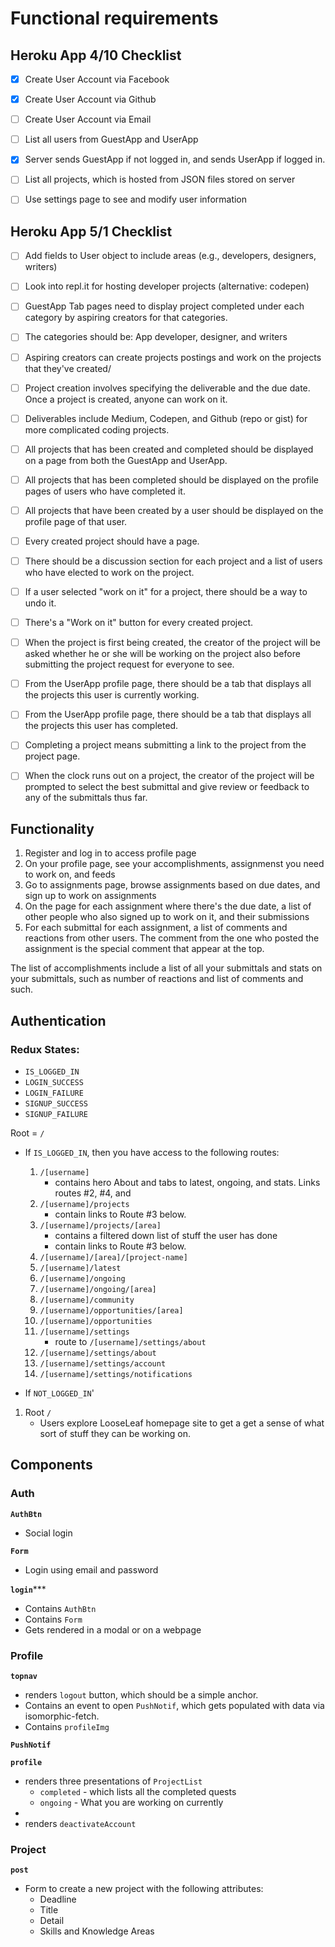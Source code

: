 # Functional requirements


## Heroku App 4/10 Checklist

- [X] Create User Account via Facebook
- [X] Create User Account via Github
- [ ] Create User Account via Email
- [ ] List all users from GuestApp and UserApp
- [X] Server sends GuestApp if not logged in, and sends UserApp if logged in.
- [ ] List all projects, which is hosted from JSON files stored on server
- [ ] Use settings page to see and modify user information


## Heroku App 5/1 Checklist
- [ ] Add fields to User object to include areas (e.g., developers, designers, writers)
- [ ] Look into repl.it for hosting developer projects (alternative: codepen)
- [ ] GuestApp Tab pages need to display project completed under each category by aspiring creators for that categories.
- [ ] The categories should be: App developer, designer, and writers
- [ ] Aspiring creators can create projects postings and work on the projects that they've created/
- [ ] Project creation involves specifying the deliverable and the due date. Once a project is created, anyone can work on it.
- [ ] Deliverables include Medium, Codepen, and Github (repo or gist) for more complicated coding projects.
- [ ] All projects that has been created and completed should be displayed on a page from both the GuestApp and UserApp.
- [ ] All projects that has been completed should be displayed on the profile pages of users who have completed it.
- [ ] All projects that have been created by a user should be displayed on the profile page of that user.
- [ ] Every created project should have a page.
- [ ] There should be a discussion section for each project and a list of users who have elected to work on the project.
- [ ] If a user selected "work on it" for a project, there should be a way to undo it.
- [ ] There's a "Work on it" button for every created project.
- [ ] When the project is first being created, the creator of the project will be asked whether he or she will be working on the project also before submitting the project request for everyone to see.
- [ ] From the UserApp profile page, there should be a tab that displays all the projects this user is currently working.
- [ ] From the UserApp profile page, there should be a tab that displays all the projects this user has completed.
- [ ] Completing a project means submitting a link to the project from the project page.
- [ ] When the clock runs out on a project, the creator of the project will be prompted to select the best submittal and give review or feedback to any of the submittals thus far.



## Functionality
1. Register and log in to access profile page
2. On your profile page, see your accomplishments, assignmenst you need to work on, and feeds
3. Go to assignments page, browse assignments based on due dates, and sign up to work on assignments
4. On the page for each assignment where there's the due date, a list of other people who also signed up to work on it, and their submissions
5. For each submittal for each assignment, a list of comments and reactions from other users. The comment from the one who posted the assignment is the special comment that appear at the top.

The list of accomplishments include a list of all your submittals and stats on your submittals, such as number of reactions and list of comments and such.


## Authentication

### Redux States:

* `IS_LOGGED_IN`
* `LOGIN_SUCCESS`
* `LOGIN_FAILURE`
* `SIGNUP_SUCCESS`
* `SIGNUP_FAILURE`

Root = `/`

* If `IS_LOGGED_IN`, then you have access to the following routes:

	1. `/[username]`
		- contains hero About and tabs to latest, ongoing, and stats. Links routes #2, #4, and 
	2. `/[username]/projects`
		- contain links to Route #3 below. 
	3. `/[username]/projects/[area]`
		- contains a filtered down list of stuff the user has done 
		- contain links to Route #3 below. 
	3. `/[username]/[area]/[project-name]`
	4. `/[username]/latest`
	6. `/[username]/ongoing`
	7. `/[username]/ongoing/[area]`
	8. `/[username]/community`
	9. `/[username]/opportunities/[area]`
	10. `/[username]/opportunities`
	11. `/[username]/settings` 
		 - route to `/[username]/settings/about`
	12. `/[username]/settings/about`
	13. `/[username]/settings/account`
	14. `/[username]/settings/notifications`

* If `NOT_LOGGED_IN`'

1. Root `/`
	- Users explore LooseLeaf homepage site to get a get a sense of what sort of stuff they can be working on. 
 

## Components


### Auth

**`AuthBtn`**

* Social login

**`Form`**

* Login using email and password

**`login`*****

* Contains `AuthBtn`
* Contains `Form`
* Gets rendered in a modal or on a webpage


### Profile

**`topnav`**

* renders `logout` button, which should be a simple anchor.
* Contains an event to open `PushNotif`, which gets populated with data via isomorphic-fetch.
* Contains `profileImg`

**`PushNotif`**

**`profile`**

* renders three presentations of `ProjectList`
	* `completed` - which lists all the completed quests
	* `ongoing` - What you are working on currently
* 
* renders `deactivateAccount`

### Project

**`post`**

* Form to create a new project with the following attributes:
	- Deadline
	- Title
	- Detail
	- Skills and Knowledge Areas 

